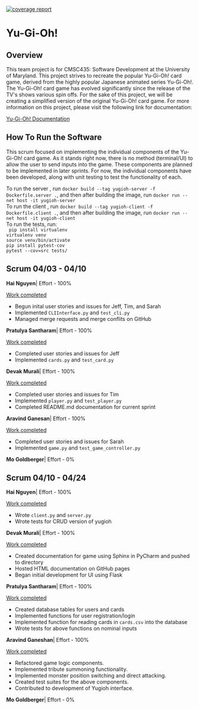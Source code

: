 [![coverage report](https://cmsc435.garrettvanhoy.com/hai265/yugioh/badges/master/coverage.svg)](https://cmsc435.garrettvanhoy.com/hai265/yugioh/commits/gitlab_badge)
# Yu-Gi-Oh!

## Overview
This team project is for CMSC435: Software Development at the University of Maryland. This project strives to recreate the popular Yu-Gi-Oh! card game, derived from the highly popular Japanese animated series Yu-Gi-Oh!. The Yu-Gi-Oh! card game has evolved significantly since the release of the TV's shows various spin offs. For the sake of this project, we will be creating a simplified version of the original Yu-Gi-Oh! card game. For more information on this project, please visit the following link for documentation:

[Yu-Gi-Oh! Documentation](https://devakmurali.github.io/yugiohwebsite/index.html)

## How To Run the Software

This scrum focused on implementing the individual components of the Yu-Gi-Oh! card game. As it stands right now, there is no method (terminal/UI) to allow the user to send inputs into the game. These components are planned to be implemented in later sprints. For now, the individual components have been developed, along with unit testing to test the functionality of each.

To run the server , run `docker build --tag yugioh-server -f Dockerfile.server .`, and then after building the image, run 
`docker run --net host -it yugioh-server`  
To run the client , run `docker build --tag yugioh-client -f Dockerfile.client .`, and then after building the image, run 
`docker run --net host -it yugioh-client`  
To run the tests, run:  
`
pip install virtualenv`  
`virtualenv venv`  
`source venv/bin/activate`  
`pip install pytest-cov`  
`pytest --cov=src tests/`

## Scrum 04/03 - 04/10

**Hai Nguyen**| Effort - 100%

<ins>Work completed</ins>
- Begun inital user stories and issues for Jeff, Tim, and Sarah
- Implemented `CLIInterface.py` and `test_cli.py`
- Managed merge requests and merge conflits on GitHub

**Pratulya Santharam**| Effort - 100%

<ins>Work completed</ins>
- Completed user stories and issues for Jeff
- Implemented `cards.py` and `test_card.py`

**Devak Murali**| Effort - 100%

<ins>Work completed</ins>
- Completed user stories and issues for Tim
- Implemented `player.py` and `test_player.py`
- Completed README.md documentation for current sprint

**Aravind Ganesan**| Effort - 100%

<ins>Work completed</ins>
- Completed user stories and issues for Sarah
- Implemented `game.py` and `test_game_controller.py`

**Mo Goldberger**| Effort - 0%

## Scrum 04/10 - 04/24

**Hai Nguyen**| Effort - 100%

<ins>Work completed</ins>
- Wrote `client.py` and `server.py` 
- Wrote tests for CRUD version of yugioh

**Devak Murali**| Effort - 100%

<ins>Work completed</ins>
- Created documentation for game using Sphinx in PyCharm and pushed to directory
- Hosted HTML documentation on GitHub pages
- Began initial development for UI using Flask


**Pratulya Santharam**| Effort - 100%

<ins>Work completed</ins>
- Created database tables for users and cards
- Implemented functions for user registration/login
- Implemented function for reading cards in `cards.csv` into the database
- Wrote tests for above functions on nominal inputs

**Aravind Ganeshan**| Effort - 100%

<ins>Work completed</ins>
- Refactored game logic components.
- Implemented tribute summoning functionality.
- Implemented monster position switching and direct attacking.
- Created test suites for the above components.
- Contributed to development of Yugioh interface.

**Mo Goldberger**| Effort - 0%

